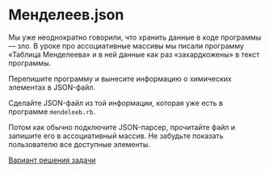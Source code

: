 # Менделеев.json 

Мы уже неоднократно говорили, что хранить данные в коде программы — зло. В уроке про ассоциативные массивы мы писали программу «Таблица Менделеева» и в ней данные как раз «захардкожены» в текст программы.

Перепишите программу и вынесите информацию о химических элементах в JSON-файл.

<div class="rubyrush-task-hint">

Сделайте JSON-файл из той информации, которая уже есть в программе `mendeleeb.rb`. 

Потом как обычно подключите JSON-парсер, прочитайте файл и запишите его в ассоциативный массив. Не забудьте показать пользователю все доступные элементы.

</div>


<div class="rubyrush-task-answer">

<p>
<a href="https://github.com/aristofun/rubyrush-path/tree/master/steps/json-03/solution/" class="rubyrush-task-solution-link">Вариант решения задачи</a>
</p>

</div>
